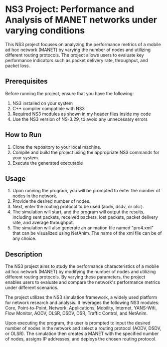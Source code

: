 # NS3 Project: Performance and Analysis of MANET networks under varying conditions

This NS3 project focuses on analyzing the performance metrics of a mobile ad hoc network (MANET) by varying the number of nodes and utilizing different routing protocols. The project allows users to evaluate key performance indicators such as packet delivery rate, throughput, and packet loss.

## Prerequisites

Before running the project, ensure that you have the following:

1) NS3 installed on your system
2) C++ compiler compatible with NS3
3) Required NS3 modules as shown in my header files inside my code
4) Use the NS3 version of NS-3.29, to avoid any unnecessary errors

## How to Run

1) Clone the repository to your local machine.
2) Compile and build the project using the appropriate NS3 commands for your system.
3) Execute the generated executable

## Usage
1) Upon running the program, you will be prompted to enter the number of nodes in the network.
2) Provide the desired number of nodes.
3) Next, enter the routing protocol to be used (aodv, dsdv, or olsr).
4) The simulation will start, and the program will output the results, including sent packets, received packets, lost packets, packet delivery rate, and average throughput.
5) The simulation will also generate an animation file named "pro4.xml" that can be visualized using NetAnim. The name of the xml file can be of any choice.

## Description

The NS3 project aims to study the performance characteristics of a mobile ad hoc network (MANET) by modifying the number of nodes and utilizing different routing protocols. By varying these parameters, the project enables users to evaluate and compare the network's performance metrics under different scenarios.

The project utilizes the NS3 simulation framework, a widely used platform for network research and analysis. It leverages the following NS3 modules: Core, Point-to-Point, Network, Applications, Mobility, Internet, YANS-Wifi, Flow Monitor, AODV, OLSR, DSDV, DSR, Traffic Control, and NetAnim.

Upon executing the program, the user is prompted to input the desired number of nodes in the network and select a routing protocol (AODV, DSDV, or OLSR). The simulation then creates a MANET with the specified number of nodes, assigns IP addresses, and deploys the chosen routing protocol.

